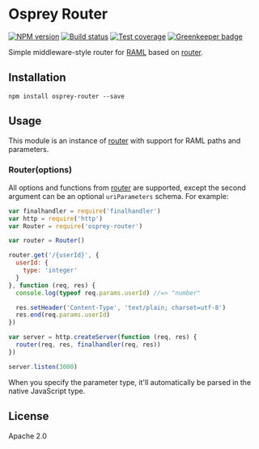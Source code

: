 # Osprey Router

[![NPM version][npm-image]][npm-url]
[![Build status][travis-image]][travis-url]
[![Test coverage][coveralls-image]][coveralls-url]
[![Greenkeeper badge](https://badges.greenkeeper.io/mulesoft-labs/osprey-router.svg)](https://greenkeeper.io/)

Simple middleware-style router for [RAML](https://github.com/raml-org/raml-spec/blob/master/versions/raml-10/raml-10.md#template-uris-and-uri-parameters) based on [router](https://github.com/pillarjs/router).

## Installation

```shell
npm install osprey-router --save
```

## Usage

This module is an instance of [router](https://github.com/pillarjs/router) with support for RAML paths and parameters.

### Router(options)

All options and functions from [router](https://github.com/pillarjs/router) are supported, except the second argument can be an optional `uriParameters` schema. For example:

```js
var finalhandler = require('finalhandler')
var http = require('http')
var Router = require('osprey-router')

var router = Router()

router.get('/{userId}', {
  userId: {
    type: 'integer'
  }
}, function (req, res) {
  console.log(typeof req.params.userId) //=> "number"

  res.setHeader('Content-Type', 'text/plain; charset=utf-8')
  res.end(req.params.userId)
})

var server = http.createServer(function (req, res) {
  router(req, res, finalhandler(req, res))
})

server.listen(3000)
```

When you specify the parameter type, it'll automatically be parsed in the native JavaScript type.

## License

Apache 2.0

[npm-image]: https://img.shields.io/npm/v/osprey-router.svg?style=flat
[npm-url]: https://npmjs.org/package/osprey-router
[travis-image]: https://img.shields.io/travis/mulesoft-labs/osprey-router.svg?style=flat
[travis-url]: https://travis-ci.org/mulesoft-labs/osprey-router
[coveralls-image]: https://img.shields.io/coveralls/mulesoft-labs/osprey-router.svg?style=flat
[coveralls-url]: https://coveralls.io/r/mulesoft-labs/osprey-router?branch=master
